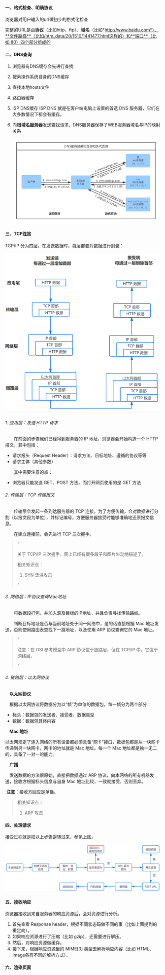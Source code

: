 #### 一、格式检查、明确协议

浏览器对用户输入的url做初步的格式化检查

完整的URL是由**协议**（比如http，ftp）、**域名**（比如*http://www.baidu.com*）、**文件路径**（比如/htm_data/20/1510/1441477.html这样的）和**端口**（比如:80）四个部分组成的

#### 二、DNS查询

1. 浏览器有DNS缓存会先进行查找 

2. 搜索操作系统自身的DNS缓存

3. 查找本地hosts文件

4. 路由器缓存

5. ISP DNS缓存   ISP DNS 就是在客户端电脑上设置的首选 DNS 服务器，它们在大多数情况下都会有缓存。

6. 向**根域名服务器**发送查找请求、DNS服务器保存了WEB服务器域名与IP的映射关系
   
   ![dns-server](.\img\dns-server.png)

#### 三、TCP连接

TCP/IP 分为四层，在发送数据时，每层都要对数据进行封装：

![send-request](.\img\send-request.png)

###### 1. 应用层：发送 HTTP 请求

　　在前面的步骤我们已经得到服务器的 IP 地址，浏览器会开始构造一个 HTTP 报文，其中包括：

- 请求报头（Request Header）：请求方法、目标地址、遵循的协议等等
- 请求主体（其他参数）

　　其中需要注意的点：

- 浏览器只能发送 GET、POST 方法，而打开网页使用的是 GET 方法

###### 2. 传输层：TCP 传输报文

　　传输层会发起一条到达服务器的 TCP 连接，为了方便传输，会对数据进行分割（以报文段为单位），并标记编号，方便服务器接受时能够准确地还原报文信息。

　　在建立连接前，会先进行 TCP 三次握手。

> “
> 
> 关于 TCP/IP 三次握手，网上已经有很多段子和图片生动地描述了。
> 
> 相关知识点：
> 
> 1. SYN 泛洪攻击
> 
> ”

###### 3. 网络层：IP协议查询Mac地址

　　将数据段打包，并加入源及目标的IP地址，并且负责寻找传输路线。

　　判断目标地址是否与当前地址处于同一网络中，是的话直接根据 Mac 地址发送，否则使用路由表查找下一跳地址，以及使用 ARP 协议查询它的 Mac 地址。

> “
> 
> 注意：在 OSI 参考模型中 ARP 协议位于链路层，但在 TCP/IP 中，它位于网络层。
> 
> ”

###### 4. 链路层：以太网协议

　**以太网协议**

　根据以太网协议将数据分为以“帧”为单位的数据包，每一帧分为两个部分：

- 标头：数据包的发送者、接受者、数据类型
- 数据：数据包具体内容

　**Mac 地址**

​    以太网规定了连入网络的所有设备都必须具备“网卡”接口，数据包都是从一块网卡传递到另一块网卡，网卡的地址就是 Mac 地址。每一个 Mac 地址都是独一无二的，具备了一对一的能力。

　**广播**

　发送数据的方法很原始，直接把数据通过 ARP 协议，向本网络的所有机器发送，接收方根据标头信息与自身 Mac 地址比较，一致就接受，否则丢弃。

​    **注意**：接收方回应是单播。

> 相关知识点：
> 
> 1. ARP 攻击

#### 

#### 四、处理请求

接受过程就是把以上步骤逆转过来，参见上图。

![process-request](.\img\process-request.png)

#### 五、接收响应

浏览器接收到来自服务器的响应资源后，会对资源进行分析。

1. 首先查看 Response header，根据不同状态码做不同的事（比如上面提到的重定向）。
2. 如果响应资源进行了压缩（比如 gzip），还需要进行解压。
3. 然后，对响应资源做缓存。
4. 接下来，根据响应资源里的 MIME[3] 类型去解析响应内容（比如 HTML、Image各有不同的解析方式）。

#### 六、渲染页面
